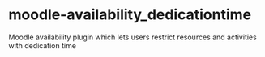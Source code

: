 # moodle-availability_dedicationtime
Moodle availability plugin which lets users restrict resources and activities with dedication time
